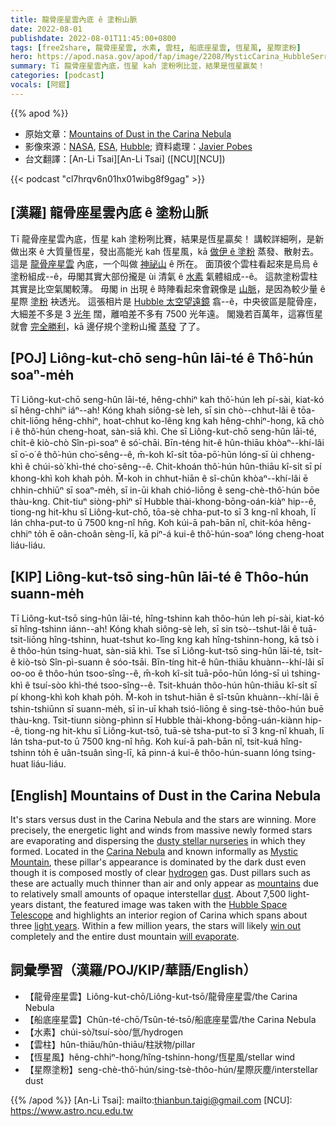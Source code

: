 ```yaml
---
title: 龍骨座星雲內底 ê 塗粉山脈
date: 2022-08-01
publishdate: 2022-08-01T11:45:00+0800
tags: [free2share, 龍骨座星雲, 水素, 雲柱, 船底座星雲, 恆星風, 星際塗粉]
hero: https://apod.nasa.gov/apod/fap/image/2208/MysticCarina_HubbleSerrano_960.jpg
summary: Tī 龍骨座星雲內底，恆星 kah 塗粉咧比並，結果是恆星贏矣！
categories: [podcast]
vocals: [阿錕]
---
```


{{% apod %}}

- 原始文章：[Mountains of Dust in the Carina Nebula](https://apod.nasa.gov/apod/ap220801.html)
- 影像來源：[NASA](https://www.nasa.gov/), [ESA](https://www.esa.int/), [Hubble](https://www.nasa.gov/mission_pages/hubble/about); 資料處理：[Javier Pobes](https://www.instagram.com/javierpobes/)
- 台文翻譯：[An-Li Tsai][An-Li Tsai] ([NCU][NCU])

{{< podcast "cl7hrqv6n01hx01wibg8f9gag" >}}

## [漢羅] 龍骨座星雲內底 ê 塗粉山脈
Tī 龍骨座星雲內底，恆星 kah 塗粉咧比賽，結果是恆星贏矣！
講較詳細咧，是新做出來 ê 大質量恆星，發出高能光 kah 恆星風，kā [做伊 ê 塗粉][dusty stellar nurseries] 蒸發、散射去。
這是 [龍骨座星雲][Carina Nebula] 內底，一个叫做 [神祕山][Mystic Mountain] ê 所在。
面頂彼个雲柱看起來是烏烏 ê 塗粉組成--ê，毋閣其實大部份攏是 ùi 清氣 ê [水素][hydrogen] 氣體組成--ê。
這款塗粉雲柱其實是比空氣閣較薄。
毋閣 in 出現 ê 時陣看起來會親像是 [山脈][mountains]，是因為較少量 ê 星際 [塗粉][dust] 袂透光。
這張相片是 [Hubble 太空望遠鏡][Hubble Space Telescope] 翕--ê，中央彼區是龍骨座，大細差不多是 3 [光年][light years] 闊，離咱差不多有 7500 光年遠。
閣幾若百萬年，這寡恆星就會 [完全勝利][win out]，kā 邊仔規个塗粉山攏 [蒸發][will evaporate] 了了。

## [POJ] Liông-kut-chō seng-hûn lāi-té ê Thô͘-hún soaⁿ-me̍h
Tī Liông-kut-chō seng-hûn lāi-té, hêng-chhiⁿ kah thô͘-hún leh pí-sài, kiat-kó sī hêng-chhiⁿ iáⁿ--ah!
Kóng khah siông-sè leh, sī sin chò--chhut-lâi ê tōa-chit-liōng hêng-chhiⁿ, hoat-chhut ko-lêng kng kah hêng-chhiⁿ-hong, kā chò i ê thô͘-hún cheng-hoat, sàn-siā khì.
Che sī Liông-kut-chō seng-hûn lāi-té, chi̍t-ê kiò-chò Sîn-pì-soaⁿ ê só͘-chāi.
Bīn-téng hit-ê hûn-thiāu khòaⁿ--khí-lâi sī o͘-o͘ ê thô͘-hún cho͘-sêng--ê, m̄-koh kî-si̍t tōa-pō͘-hūn lóng-sī ùi chheng-khì ê chúi-sò͘ khì-thé cho͘-sêng--ê.
Chit-khoán thô͘-hún hûn-thiāu kî-si̍t sī pí khong-khì koh khah po̍h.
M̄-koh in chhut-hiān ê sî-chūn khòaⁿ--khí-lâi ē chhin-chhiūⁿ sī soaⁿ-me̍h, sī in-ūi khah chió-liōng ê seng-chè-thô͘-hún bōe thàu-kng.
Chit-tiuⁿ siòng-phìⁿ sī Hubble thài-khong-bōng-oán-kiàⁿ hip--ê, tiong-ng hit-khu sī Liông-kut-chō, tōa-sè chha-put-to sī 3 kng-nî khoah, lī lán chha-put-to ū 7500 kng-nî hn̄g.
Koh kúi-ā pah-bān nî, chit-kóa hêng-chhiⁿ to̍h ē oân-choân sèng-lī, kā piⁿ-á kui-ê thô͘-hún-soaⁿ lóng cheng-hoat liáu-liáu.

## [KIP] Liông-kut-tsō sing-hûn lāi-té ê Thôo-hún suann-me̍h
Tī Liông-kut-tsō sing-hûn lāi-té, hîng-tshinn kah thôo-hún leh pí-sài, kiat-kó sī hîng-tshinn iánn--ah!
Kóng khah siông-sè leh, sī sin tsò--tshut-lâi ê tuā-tsit-liōng hîng-tshinn, huat-tshut ko-lîng kng kah hîng-tshinn-hong, kā tsò i ê thôo-hún tsing-huat, sàn-siā khì.
Tse sī Liông-kut-tsō sing-hûn lāi-té, tsi̍t-ê kiò-tsò Sîn-pì-suann ê sóo-tsāi.
Bīn-tíng hit-ê hûn-thiāu khuànn--khí-lâi sī oo-oo ê thôo-hún tsoo-sîng--ê, m̄-koh kî-si̍t tuā-pōo-hūn lóng-sī uì tshing-khì ê tsuí-sòo khì-thé tsoo-sîng--ê.
Tsit-khuán thôo-hún hûn-thiāu kî-si̍t sī pí khong-khì koh khah po̍h.
M̄-koh in tshut-hiān ê sî-tsūn khuànn--khí-lâi ē tshin-tshiūnn sī suann-me̍h, sī in-uī khah tsió-liōng ê sing-tsè-thôo-hún buē thàu-kng.
Tsit-tiunn siòng-phìnn sī Hubble thài-khong-bōng-uán-kiànn hip--ê, tiong-ng hit-khu sī Liông-kut-tsō, tuā-sè tsha-put-to sī 3 kng-nî khuah, lī lán tsha-put-to ū 7500 kng-nî hn̄g.
Koh kuí-ā pah-bān nî, tsit-kuá hîng-tshinn to̍h ē uân-tsuân sìng-lī, kā pinn-á kui-ê thôo-hún-suann lóng tsing-huat liáu-liáu.

## [English] Mountains of Dust in the Carina Nebula
It's stars versus dust in the Carina Nebula and the stars are winning.
More precisely, the energetic light and winds from massive newly formed stars are evaporating and dispersing the [dusty stellar nurseries][dusty stellar nurseries] in which they formed.
Located in the [Carina Nebula][Carina Nebula] and known informally as [Mystic Mountain][Mystic Mountain], these pillar's appearance is dominated by the dark dust even though it is composed mostly of clear [hydrogen][hydrogen] gas.
Dust pillars such as these are actually much thinner than air and only appear as [mountains][mountains] due to relatively small amounts of opaque interstellar [dust][dust].
About 7,500 light-years distant, the featured image was taken with the [Hubble Space Telescope][Hubble Space Telescope] and highlights an interior region of Carina which spans about three [light years][light years].
Within a few million years, the stars will likely [win out][win out] completely and the entire dust mountain [will evaporate][will evaporate].

## 詞彙學習（漢羅/POJ/KIP/華語/English）
- 【龍骨座星雲】Liông-kut-chō/Liông-kut-tsō/龍骨座星雲/the Carina Nebula
- 【船底座星雲】Chûn-té-chō/Tsûn-té-tsō/船底座星雲/the Carina Nebula
- 【水素】chúi-sò͘/tsuí-sòo/氫/hydrogen
- 【雲柱】hûn-thiāu/hûn-thiāu/柱狀物/pillar
- 【恆星風】hêng-chhiⁿ-hong/hîng-tshinn-hong/恆星風/stellar wind
- 【星際塗粉】seng-chè-thô͘-hún/sing-tsè-thôo-hún/星際灰塵/interstellar dust


{{% /apod %}}
[An-Li Tsai]: mailto:thianbun.taigi@gmail.com
[NCU]: https://www.astro.ncu.edu.tw

[copyright]: https://apod.nasa.gov/apod/fap/lib/about_apod.html#srapply

[dusty stellar nurseries]:https://apod.nasa.gov/apod/ap061022.html
[Carina Nebula]:https://apod.nasa.gov/apod/ap090524.html
[Mystic Mountain]:https://hubblesite.org/image/2707/news_release/2010-13
[hydrogen]:http://apod.nasa.gov/rjn/apod/lib/lament.html
[mountains]:https://apod.nasa.gov/apod/ap100426.html
[dust]:http://espg.sr.unh.edu/ism/what1.html#dust
[Hubble Space Telescope]:https://hubblesite.org/mission-and-telescope
[light years]:https://spaceplace.nasa.gov/light-year/en/
[win out]:https://www.barnorama.com/wp-content/images/2013/01/Cats-Standing/30-Cats-Standing.jpg
[will evaporate]:https://www.youtube.com/watch?v=C_iAYY3HuSM
